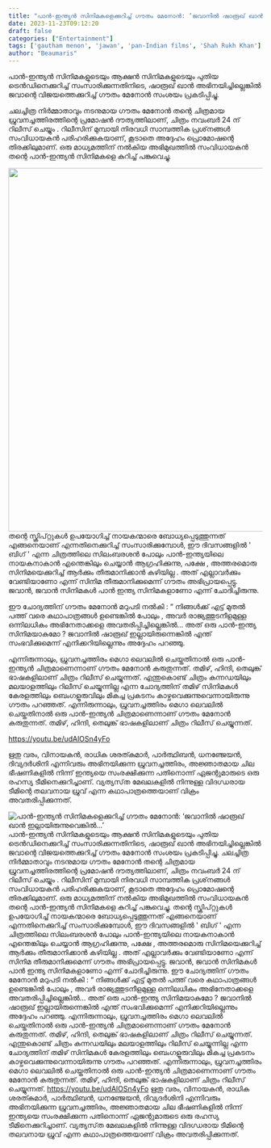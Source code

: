 ```yaml
---
title: "പാൻ-ഇന്ത്യൻ സിനിമകളെക്കുറിച്ച് ഗൗതം മേനോൻ: ‘ജവാനിൽ ഷാരൂഖ് ഖാൻ ഇല്ലായിരുന്നുവെങ്കിൽ…’"
date: 2023-11-23T09:12:20
draft: false
categories: ["Entertainment"]
tags: ['gautham menon', 'jawan', 'pan-Indian films', 'Shah Rukh Khan']
author: "Beaumaris"
---
```


പാൻ-ഇന്ത്യൻ സിനിമകളുടെയും ആക്ഷൻ സിനിമകളുടെയും പുതിയ ട്രെൻഡിനെക്കുറിച്ച് സംസാരിക്കുന്നതിനിടെ, ഷാരൂഖ് ഖാൻ അഭിനയിച്ചില്ലെങ്കിൽ ജവാന്റെ വിജയത്തെക്കുറിച്ച് ഗൗതം മേനോൻ സംശയം പ്രകടിപ്പിച്ചു.

ചലച്ചിത്ര നിർമ്മാതാവും നടനുമായ ഗൗതം മേനോൻ തന്റെ ചിത്രമായ ധ്രുവനച്ചത്തിരത്തിന്റെ പ്രമോഷൻ ദൗത്യത്തിലാണ്, ചിത്രം നവംബർ 24 ന് റിലീസ് ചെയ്യും . റിലീസിന് മുമ്പായി നിരവധി സാമ്പത്തിക പ്രശ്‌നങ്ങൾ സംവിധായകൻ പരിഹരിക്കുകയാണ്, കൂടാതെ അദ്ദേഹം പ്രൊമോഷന്റെ തിരക്കിലുമാണ്. ഒരു മാധ്യമത്തിന് നൽകിയ അഭിമുഖത്തിൽ സംവിധായകൻ തന്റെ പാൻ-ഇന്ത്യൻ സിനിമകളെ കുറിച്ച് പങ്കുവെച്ചു.

<img class="size-full wp-image-430847 aligncenter" src="https://cdn.boolokam.com/articles/2023/11/wffwwff.webp" alt="" width="1280" height="720" />തന്റെ സ്ക്രിപ്റ്റുകൾ ഉപയോഗിച്ച് നായകന്മാരെ ബോധ്യപ്പെടുത്തുന്നത് എങ്ങനെയാണ് എന്നതിനെക്കുറിച്ച് സംസാരിക്കുമ്പോൾ, ഈ ദിവസങ്ങളിൽ ' ബിഗ് ' എന്ന ചിത്രത്തിലെ സിലംബരശൻ പോലും പാൻ-ഇന്ത്യയിലെ നായകനാകാൻ എന്തെങ്കിലും ചെയ്യാൻ ആഗ്രഹിക്കുന്നു, പക്ഷേ , അത്തരമൊരു സിനിമയെക്കുറിച്ച് ആർക്കും തീരുമാനിക്കാൻ കഴിയില്ല . അത് എല്ലാവർക്കും വേണ്ടിയാണോ എന്ന് സിനിമ തീരുമാനിക്കുമെന്ന് ഗൗതം അഭിപ്രായപ്പെട്ടു. ജവാൻ, ജവാൻ സിനിമകൾ പാൻ ഇന്ത്യ സിനിമകളാണോ എന്ന് ചോദിച്ചിരുന്നു.

ഈ ചോദ്യത്തിന് ഗൗതം മേനോൻ മറുപടി നൽകി : “ നിങ്ങൾക്ക് എട്ട് മുതൽ പത്ത് വരെ കഥാപാത്രങ്ങൾ ഉണ്ടെങ്കിൽ പോലും , അവർ രാജ്യത്തുടനീളമുള്ള ഒന്നിലധികം അഭിനേതാക്കളെ അവതരിപ്പിച്ചില്ലെങ്കിൽ… അത് ഒരു പാൻ-ഇന്ത്യ സിനിമയാകുമോ ? ജവാനിൽ ഷാരൂഖ് ഇല്ലായിരുന്നെങ്കിൽ എന്ത് സംഭവിക്കുമെന്ന് എനിക്കറിയില്ലെന്നും അദ്ദേഹം പറഞ്ഞു.

എന്നിരുന്നാലും, ധ്രുവനച്ചത്തിരം മെഗാ ലെവലിൽ ചെയ്തതിനാൽ ഒരു പാൻ-ഇന്ത്യൻ ചിത്രമാണെന്നാണ് ഗൗതം മേനോൻ കരുതുന്നത്. തമിഴ്, ഹിന്ദി, തെലുങ്ക് ഭാഷകളിലാണ് ചിത്രം റിലീസ് ചെയ്യുന്നത്. എന്തുകൊണ്ട് ചിത്രം കന്നഡയിലും മലയാളത്തിലും റിലീസ് ചെയ്യുന്നില്ല എന്ന ചോദ്യത്തിന് തമിഴ് സിനിമകൾ കേരളത്തിലും ബെംഗളൂരുവിലും മികച്ച പ്രകടനം കാഴ്ചവെക്കുന്നുവെന്നായിരുന്നു ഗൗതം പറഞ്ഞത്. എന്നിരുന്നാലും, ധ്രുവനച്ചത്തിരം മെഗാ ലെവലിൽ ചെയ്തതിനാൽ ഒരു പാൻ-ഇന്ത്യൻ ചിത്രമാണെന്നാണ് ഗൗതം മേനോൻ കരുതുന്നത്. തമിഴ്, ഹിന്ദി, തെലുങ്ക് ഭാഷകളിലാണ് ചിത്രം റിലീസ് ചെയ്യുന്നത്.

https://youtu.be/udAlOSn4yFo

ഋതു വരം, വിനായകൻ, രാധിക ശരത്കുമാർ, പാർത്ഥിബൻ, ധനഞ്ജേയൻ, ദിവ്യദർശിനി എന്നിവരും അഭിനയിക്കുന്ന ധ്രുവനച്ചത്തിരം, അജ്ഞാതമായ ചില ഭീഷണികളിൽ നിന്ന് ഇന്ത്യയെ സംരക്ഷിക്കുന്ന പതിനൊന്ന് ഏജന്റുമാരുടെ ഒരു രഹസ്യ ടീമിനെക്കുറിച്ചാണ്. വ്യത്യസ്‌ത മേഖലകളിൽ നിന്നുള്ള വിദഗ്ധരായ ടീമിന്റെ തലവനായ ധ്രുവ് എന്ന കഥാപാത്രത്തെയാണ് വിക്രം അവതരിപ്പിക്കുന്നത്.


![പാൻ-ഇന്ത്യൻ സിനിമകളെക്കുറിച്ച് ഗൗതം മേനോൻ: ‘ജവാനിൽ ഷാരൂഖ് ഖാൻ ഇല്ലായിരുന്നുവെങ്കിൽ…’](https://cdn.boolokam.com/articles/2023/11/wffwwff.webp)പാൻ-ഇന്ത്യൻ സിനിമകളുടെയും ആക്ഷൻ സിനിമകളുടെയും പുതിയ ട്രെൻഡിനെക്കുറിച്ച് സംസാരിക്കുന്നതിനിടെ, ഷാരൂഖ് ഖാൻ അഭിനയിച്ചില്ലെങ്കിൽ ജവാന്റെ വിജയത്തെക്കുറിച്ച് ഗൗതം മേനോൻ സംശയം പ്രകടിപ്പിച്ചു. ചലച്ചിത്ര നിർമ്മാതാവും നടനുമായ ഗൗതം മേനോൻ തന്റെ ചിത്രമായ ധ്രുവനച്ചത്തിരത്തിന്റെ പ്രമോഷൻ ദൗത്യത്തിലാണ്, ചിത്രം നവംബർ 24 ന് റിലീസ് ചെയ്യും . റിലീസിന് മുമ്പായി നിരവധി സാമ്പത്തിക പ്രശ്‌നങ്ങൾ സംവിധായകൻ പരിഹരിക്കുകയാണ്, കൂടാതെ അദ്ദേഹം പ്രൊമോഷന്റെ തിരക്കിലുമാണ്. ഒരു മാധ്യമത്തിന് നൽകിയ അഭിമുഖത്തിൽ സംവിധായകൻ തന്റെ പാൻ-ഇന്ത്യൻ സിനിമകളെ കുറിച്ച് പങ്കുവെച്ചു. തന്റെ സ്ക്രിപ്റ്റുകൾ ഉപയോഗിച്ച് നായകന്മാരെ ബോധ്യപ്പെടുത്തുന്നത് എങ്ങനെയാണ് എന്നതിനെക്കുറിച്ച് സംസാരിക്കുമ്പോൾ, ഈ ദിവസങ്ങളിൽ ' ബിഗ് ' എന്ന ചിത്രത്തിലെ സിലംബരശൻ പോലും പാൻ-ഇന്ത്യയിലെ നായകനാകാൻ എന്തെങ്കിലും ചെയ്യാൻ ആഗ്രഹിക്കുന്നു, പക്ഷേ , അത്തരമൊരു സിനിമയെക്കുറിച്ച് ആർക്കും തീരുമാനിക്കാൻ കഴിയില്ല . അത് എല്ലാവർക്കും വേണ്ടിയാണോ എന്ന് സിനിമ തീരുമാനിക്കുമെന്ന് ഗൗതം അഭിപ്രായപ്പെട്ടു. ജവാൻ, ജവാൻ സിനിമകൾ പാൻ ഇന്ത്യ സിനിമകളാണോ എന്ന് ചോദിച്ചിരുന്നു. ഈ ചോദ്യത്തിന് ഗൗതം മേനോൻ മറുപടി നൽകി : “ നിങ്ങൾക്ക് എട്ട് മുതൽ പത്ത് വരെ കഥാപാത്രങ്ങൾ ഉണ്ടെങ്കിൽ പോലും , അവർ രാജ്യത്തുടനീളമുള്ള ഒന്നിലധികം അഭിനേതാക്കളെ അവതരിപ്പിച്ചില്ലെങ്കിൽ… അത് ഒരു പാൻ-ഇന്ത്യ സിനിമയാകുമോ ? ജവാനിൽ ഷാരൂഖ് ഇല്ലായിരുന്നെങ്കിൽ എന്ത് സംഭവിക്കുമെന്ന് എനിക്കറിയില്ലെന്നും അദ്ദേഹം പറഞ്ഞു. എന്നിരുന്നാലും, ധ്രുവനച്ചത്തിരം മെഗാ ലെവലിൽ ചെയ്തതിനാൽ ഒരു പാൻ-ഇന്ത്യൻ ചിത്രമാണെന്നാണ് ഗൗതം മേനോൻ കരുതുന്നത്. തമിഴ്, ഹിന്ദി, തെലുങ്ക് ഭാഷകളിലാണ് ചിത്രം റിലീസ് ചെയ്യുന്നത്. എന്തുകൊണ്ട് ചിത്രം കന്നഡയിലും മലയാളത്തിലും റിലീസ് ചെയ്യുന്നില്ല എന്ന ചോദ്യത്തിന് തമിഴ് സിനിമകൾ കേരളത്തിലും ബെംഗളൂരുവിലും മികച്ച പ്രകടനം കാഴ്ചവെക്കുന്നുവെന്നായിരുന്നു ഗൗതം പറഞ്ഞത്. എന്നിരുന്നാലും, ധ്രുവനച്ചത്തിരം മെഗാ ലെവലിൽ ചെയ്തതിനാൽ ഒരു പാൻ-ഇന്ത്യൻ ചിത്രമാണെന്നാണ് ഗൗതം മേനോൻ കരുതുന്നത്. തമിഴ്, ഹിന്ദി, തെലുങ്ക് ഭാഷകളിലാണ് ചിത്രം റിലീസ് ചെയ്യുന്നത്. https://youtu.be/udAlOSn4yFo ഋതു വരം, വിനായകൻ, രാധിക ശരത്കുമാർ, പാർത്ഥിബൻ, ധനഞ്ജേയൻ, ദിവ്യദർശിനി എന്നിവരും അഭിനയിക്കുന്ന ധ്രുവനച്ചത്തിരം, അജ്ഞാതമായ ചില ഭീഷണികളിൽ നിന്ന് ഇന്ത്യയെ സംരക്ഷിക്കുന്ന പതിനൊന്ന് ഏജന്റുമാരുടെ ഒരു രഹസ്യ ടീമിനെക്കുറിച്ചാണ്. വ്യത്യസ്‌ത മേഖലകളിൽ നിന്നുള്ള വിദഗ്ധരായ ടീമിന്റെ തലവനായ ധ്രുവ് എന്ന കഥാപാത്രത്തെയാണ് വിക്രം അവതരിപ്പിക്കുന്നത്.
